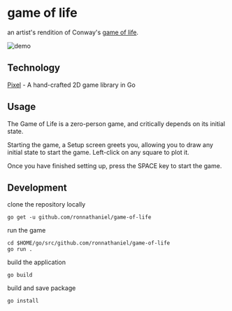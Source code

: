 # game of life

an artist's rendition of Conway's [game of life](https://en.wikipedia.org/wiki/Conway%27s_Game_of_Life).

<!---
![game demo](https://media.giphy.com/media/iw2GFMAnlCzaR2Hpby/giphy.gif)
--->

![demo](img/demo.gif)


## Technology

[Pixel](https://github.com/faiface/pixel) - A hand-crafted 2D game library in Go


## Usage

The Game of Life is a zero-person game, and critically depends on 
its initial state.

Starting the game, a Setup screen greets you, allowing you to draw any 
initial state to start the game. Left-click on any square to plot it.

Once you have finished setting up, press the SPACE key to start the game.


## Development

clone the repository locally

    go get -u github.com/ronnathaniel/game-of-life
    
run the game

    cd $HOME/go/src/github.com/ronnathaniel/game-of-life
    go run .
    
build the application 

    go build
    
build and save package

    go install
    